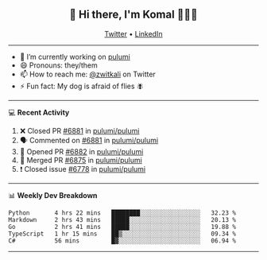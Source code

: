 <h2 align="center"> 👋 Hi there, I'm Komal 🧑🏾‍💻 </h2>
<p align="center">
    <a href="https://twitter.com/zwitkali">Twitter</a> •
    <a href="https://www.linkedin.com/in/komal-ali/">LinkedIn</a>
</p>

--------

- 🔭 I’m currently working on [pulumi](https://github.com/pulumi/pulumi)
- 😄 Pronouns: they/them
- 📫 How to reach me: [@zwitkali](https://twitter.com/zwitkali) on Twitter
- ⚡ Fun fact: My dog is afraid of flies 🪰

--------
💻 **Recent Activity**

<!--START_SECTION:activity-->
1. ❌ Closed PR [#6881](https://github.com/pulumi/pulumi/pull/6881) in [pulumi/pulumi](https://github.com/pulumi/pulumi)
2. 🗣 Commented on [#6881](https://github.com/pulumi/pulumi/issues/6881) in [pulumi/pulumi](https://github.com/pulumi/pulumi)
3. 💪 Opened PR [#6882](https://github.com/pulumi/pulumi/pull/6882) in [pulumi/pulumi](https://github.com/pulumi/pulumi)
4. 🎉 Merged PR [#6875](https://github.com/pulumi/pulumi/pull/6875) in [pulumi/pulumi](https://github.com/pulumi/pulumi)
5. ❗️ Closed issue [#6778](https://github.com/pulumi/pulumi/issues/6778) in [pulumi/pulumi](https://github.com/pulumi/pulumi)
<!--END_SECTION:activity-->

--------

📊 **Weekly Dev Breakdown**
<!--START_SECTION:waka-->
```text
Python       4 hrs 22 mins   ████████░░░░░░░░░░░░░░░░░   32.23 % 
Markdown     2 hrs 43 mins   █████░░░░░░░░░░░░░░░░░░░░   20.13 % 
Go           2 hrs 41 mins   █████░░░░░░░░░░░░░░░░░░░░   19.88 % 
TypeScript   1 hr 15 mins    ██▒░░░░░░░░░░░░░░░░░░░░░░   09.34 % 
C#           56 mins         █▓░░░░░░░░░░░░░░░░░░░░░░░   06.94 % 
```
<!--END_SECTION:waka-->

--------